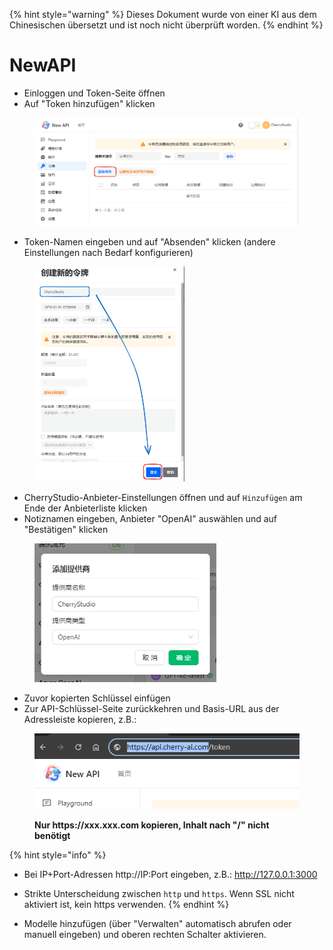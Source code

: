 
{% hint style="warning" %}
Dieses Dokument wurde von einer KI aus dem Chinesischen übersetzt und ist noch nicht überprüft worden.
{% endhint %}

# NewAPI

*   Einloggen und Token-Seite öffnen
*   Auf "Token hinzufügen" klicken

<figure><img src="../../../.gitbook/assets/image (28).png" alt=""><figcaption></figcaption></figure>

*   Token-Namen eingeben und auf "Absenden" klicken (andere Einstellungen nach Bedarf konfigurieren)

<figure><img src="../../../.gitbook/assets/image (29).png" alt="" width="240"><figcaption></figcaption></figure>

*   CherryStudio-Anbieter-Einstellungen öffnen und auf `Hinzufügen` am Ende der Anbieterliste klicken
*   Notiznamen eingeben, Anbieter "OpenAI" auswählen und auf "Bestätigen" klicken

<figure><img src="../../../.gitbook/assets/image (25).png" alt="" width="291"><figcaption></figcaption></figure>

*   Zuvor kopierten Schlüssel einfügen
*   Zur API-Schlüssel-Seite zurückkehren und Basis-URL aus der Adressleiste kopieren, z.B.:

<figure><img src="../../../.gitbook/assets/image (30).png" alt=""><figcaption><p><strong>Nur https://xxx.xxx.com kopieren, Inhalt nach "/" nicht benötigt</strong></p></figcaption></figure>

{% hint style="info" %}
*   Bei IP+Port-Adressen http://IP:Port eingeben, z.B.: http://127.0.0.1:3000
*   Strikte Unterscheidung zwischen `http` und `https`. Wenn SSL nicht aktiviert ist, kein https verwenden.
{% endhint %}

*   Modelle hinzufügen (über "Verwalten" automatisch abrufen oder manuell eingeben) und oberen rechten Schalter aktivieren.
